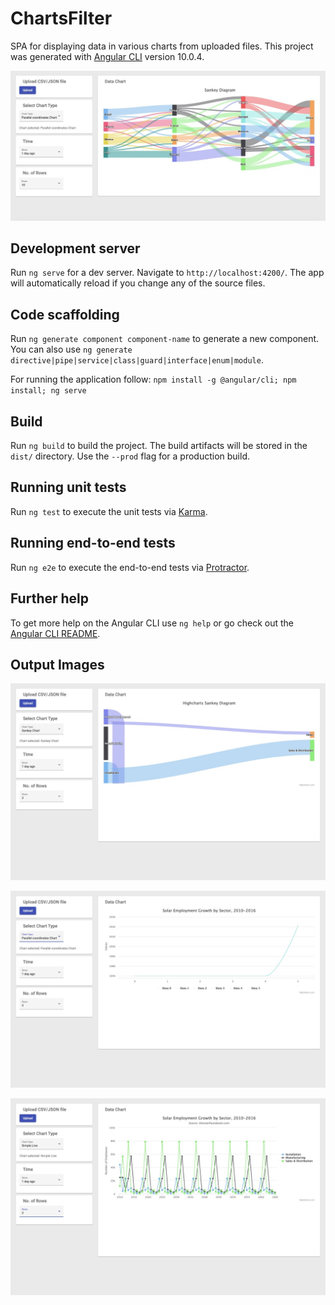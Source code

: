 # ChartsFilter

SPA for displaying data in various charts from uploaded files.
This project was generated with [Angular CLI](https://github.com/angular/angular-cli) version 10.0.4.

![alt text](https://github.com/AakankshaDahima/NewChartsFromFile/blob/main/src/assets/outputDisplay5.jpeg?raw=true)

## Development server

Run `ng serve` for a dev server. Navigate to `http://localhost:4200/`. The app will automatically reload if you change any of the source files.

## Code scaffolding

Run `ng generate component component-name` to generate a new component. You can also use `ng generate directive|pipe|service|class|guard|interface|enum|module`.

For running the application follow:
    `npm install -g @angular/cli; npm install; ng serve`

## Build

Run `ng build` to build the project. The build artifacts will be stored in the `dist/` directory. Use the `--prod` flag for a production build.

## Running unit tests

Run `ng test` to execute the unit tests via [Karma](https://karma-runner.github.io).

## Running end-to-end tests

Run `ng e2e` to execute the end-to-end tests via [Protractor](http://www.protractortest.org/).

## Further help

To get more help on the Angular CLI use `ng help` or go check out the [Angular CLI README](https://github.com/angular/angular-cli/blob/master/README.md).

## Output Images

![alt text](https://github.com/AakankshaDahima/NewChartsFromFile/blob/main/src/assets/outputDisplay2.jpeg?raw=true)

![alt text](https://github.com/AakankshaDahima/NewChartsFromFile/blob/main/src/assets/outputDisplay3.jpeg?raw=true)

![alt text](https://github.com/AakankshaDahima/NewChartsFromFile/blob/main/src/assets/outputDisplay4.jpeg?raw=true)

